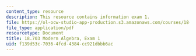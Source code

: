 ```yaml
---
content_type: resource
description: This resource contains information exam 1.
file: https://ol-ocw-studio-app-production.s3.amazonaws.com/courses/18-703-modern-algebra-spring-2013/f139d53c70364fcd4384cc921dbbb6ac_MIT18_703S13_pra_1t.pdf
file_type: application/pdf
resourcetype: Document
title: 18.703 Modern Algebra, Exam 1
uid: f139d53c-7036-4fcd-4384-cc921dbbb6ac
---
```

